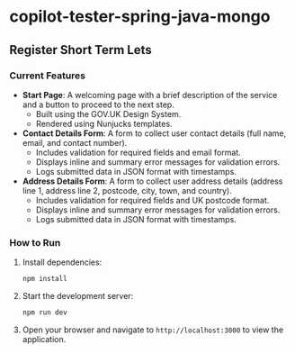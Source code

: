 # copilot-tester-spring-java-mongo

## Register Short Term Lets

### Current Features
- **Start Page**: A welcoming page with a brief description of the service and a button to proceed to the next step.
  - Built using the GOV.UK Design System.
  - Rendered using Nunjucks templates.
- **Contact Details Form**: A form to collect user contact details (full name, email, and contact number).
  - Includes validation for required fields and email format.
  - Displays inline and summary error messages for validation errors.
  - Logs submitted data in JSON format with timestamps.
- **Address Details Form**: A form to collect user address details (address line 1, address line 2, postcode, city, town, and country).
  - Includes validation for required fields and UK postcode format.
  - Displays inline and summary error messages for validation errors.
  - Logs submitted data in JSON format with timestamps.

### How to Run
1. Install dependencies:
   ```bash
   npm install
   ```
2. Start the development server:
   ```bash
   npm run dev
   ```
3. Open your browser and navigate to `http://localhost:3000` to view the application.